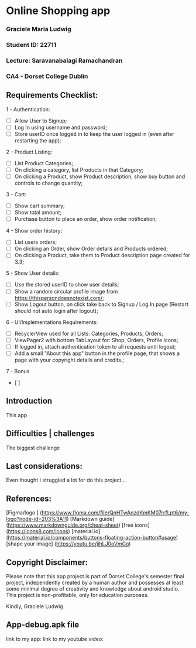 # **Online Shopping app**
### Graciele Maria Ludwig
### Student ID: 22711
### Lecture: Saravanabalagi Ramachandran
### CA4 - Dorset College Dublin

## Requirements Checklist:
1 - Authentication:
- [ ] Allow User to Signup;
- [ ] Log In using username and password;
- [ ] Store userID once logged in to keep the user logged in (even after restarting the app);

2 - Product Listing:
- [ ] List Product Categories;
- [ ] On clicking a category, list Products in that Category;
- [ ] On clicking a Product, show Product description, show buy button and controls to change quantity;

3 - Cart:
- [ ] Show cart summary;
- [ ] Show total amount;
- [ ] Purchase button to place an order, show order notification;

4 - Show order history:
- [ ] List users orders;
- [ ] On clicking an Order, show Order details and Products ordered;
- [ ] On clicking a Product, take them to Product description page created for 3.3;

5 - Show User details:
- [ ] Use the stored userID to show user details;
- [ ] Show a random circular profile image from https://thispersondoesnotexist.com/;
- [ ] Show Logout button, on click take back to Signup / Log In page (Restart should not auto login after logout);

6 - UI/Implementations Requirements:
- [ ] RecyclerView used for all Lists: Categories, Products, Orders;
- [ ] ViewPager2 with bottom TabLayout for: Shop, Orders, Profile icons;
- [ ] If logged in, attach authentication token to all requests until logout;
- [ ] Add a small "About this app" button in the profile page, that shows a page with your copyright details and credits.;

7 - Bonus
- [ ] 

## Introduction
This app

## Difficulties | challenges
The biggest challenge

## Last considerations:
Even thought I struggled a lot for do this project...

## References:
[Figma/logo ] (https://www.figma.com/file/QnHTwAnzdKmKM07rrfLpt6/my-logo?node-id=203%3A11)
[Markdown guide] (https://www.markdownguide.org/cheat-sheet)
[free icons] (https://icons8.com/icons)
[material.io] (https://material.io/components/buttons-floating-action-button#usage)
[shape your image] (https://youtu.be/jihLJ0oVmGo)

## Copyright Disclaimer:
Please note that this app project is part of Dorset College's semester final project, independently created by a human author and possesses at least some minimal degree of creativity and knowledge about android studio. This project is non-profitable, only for education purposes. 

Kindly, 
Graciele Ludwig

## App-debug.apk file
link to my app:
link to my youtube video:  
